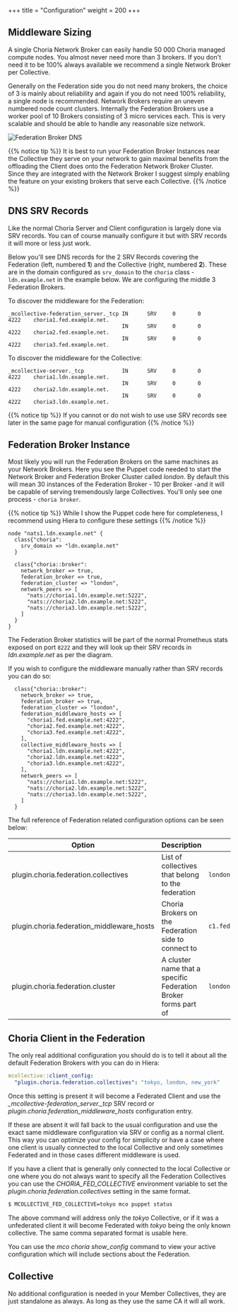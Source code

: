 +++
title = "Configuration"
weight = 200
+++

## Middleware Sizing

A single Choria Network Broker can easily handle 50 000 Choria managed compute nodes. You almost never need more than 3 brokers. If you don't need it to be 100% always available we recommend a single Network Broker per Collective.

Generally on the Federation side you do not need many brokers, the choice of 3 is mainly about reliability and again if you do not need 100% reliability, a single node is recommended.  Network Brokers require an uneven numbered node count clusters.  Internally the Federation Brokers use a worker pool of 10 Brokers consisting of 3 micro services each.  This is very scalable and should be able to handle any reasonable size network.

![Federation Broker DNS](../../federation_dns_config.png)

{{% notice tip %}}
It is best to run your Federation Broker Instances near the Collective they serve on your network to gain maximal benefits from the offloading the Client does onto the Federation Network Broker Cluster. Since they are integrated with the Network Broker I suggest simply enabling the feature on your existing brokers that serve each Collective.
{{% /notice %}}

## DNS SRV Records

Like the normal Choria Server and Client configuration is largely done via SRV records.  You can of course manually configure it but with SRV records it will more or less just work.

Below you'll see DNS records for the 2 SRV Records covering the Federation (left, numbered **1**) and the Collective (right, numbered **2**). These are in the domain configured as `srv_domain` to the `choria` class - `ldn.example.net` in the example below.  We are configuring the middle 3 Federation Brokers.

To discover the middleware for the Federation:

```dns
_mcollective-federation_server._tcp IN      SRV     0       0       4222    choria1.fed.example.net.
                                    IN      SRV     0       0       4222    choria2.fed.example.net.
                                    IN      SRV     0       0       4222    choria3.fed.example.net.
```

To discover the middleware for the Collective:

```dns
_mcollective-server._tcp            IN      SRV     0       0       4222    choria1.ldn.example.net.
                                    IN      SRV     0       0       4222    choria2.ldn.example.net.
                                    IN      SRV     0       0       4222    choria3.ldn.example.net.
```

{{% notice tip %}}
If you cannot or do not wish to use use SRV records see later in the same page for manual configuration
{{% /notice %}}

## Federation Broker Instance

Most likely you will run the Federation Brokers on the same machines as your Network Brokers. Here you see the Puppet code needed to start the Network Broker and Federation Broker Cluster called *london*. By default this will mean 30 instances of the Federation Broker - 10 per Broker -and it will be capable of serving tremendously large Collectives.  You'll only see one process - `choria broker`.

{{% notice tip %}}
While I show the Puppet code here for completeness, I recommend using Hiera to configure these settings
{{% /notice %}}

```puppet
node "nats1.ldn.example.net" {
  class{"choria":
    srv_domain => "ldn.example.net"
  }

  class{"choria::broker":
    network_broker => true,
    federation_broker => true,
    federation_cluster => "london",
    network_peers => [
      "nats://choria1.ldn.example.net:5222",
      "nats://choria2.ldn.example.net:5222",
      "nats://choria3.ldn.example.net:5222",
    ]
  }
}
```

The Federation Broker statistics will be part of the normal Prometheus stats exposed on port `8222` and they will look up their SRV records in *ldn.example.net* as per the diagram.

If you wish to configure the middleware manually rather than SRV records you can do so:

```puppet
  class{"choria::broker":
    network_broker => true,
    federation_broker => true,
    federation_cluster => "london",
    federation_middleware_hosts => [
      "choria1.fed.example.net:4222",
      "choria2.fed.example.net:4222",
      "choria3.fed.example.net:4222",
    ],
    collective_middleware_hosts => [
      "choria1.ldn.example.net:4222",
      "choria2.ldn.example.net:4222",
      "choria3.ldn.example.net:4222",
    ],
    network_peers => [
      "nats://choria1.ldn.example.net:5222",
      "nats://choria2.ldn.example.net:5222",
      "nats://choria3.ldn.example.net:5222",
    ]
  }
```

The full reference of Federation related configuration options can be seen below:

|Option|Description|Sample|
|------|-----------|------|
|plugin.choria.federation.collectives|List of collectives that belong to the federation|`london,tokyo,new_york`|
|plugin.choria.federation_middleware_hosts|Choria Brokers on the Federation side to connect to|`c1.fed.example.net:4222,c2.fed.example.net:4222`|
|plugin.choria.federation.cluster|A cluster name that a specific Federation Broker forms part of|`london`|

## Choria Client in the Federation

The only real additional configuration you should do is to tell it about all the default Federation Brokers with you can do in Hiera:

```yaml
mcollective::client_config:
  "plugin.choria.federation.collectives": "tokyo, london, new_york"
```

Once this setting is present it will become a Federated Client and use the *_mcollective-federation_server._tcp* SRV record or *plugin.choria.federation_middleware_hosts* configuration entry.

If these are absent it will fall back to the usual configuration and use the exact same middleware configuration via SRV or config as a normal client. This way you can optimize your config for simplicity or have a case where one client is usually connected to the local Collective and only sometimes Federated and in those cases different middleware is used.

If you have a client that is generally only connected to the local Collective or one where you do not always want to specify all the Federation Collectives you can use the *CHORIA_FED_COLLECTIVE* environment variable to set the *plugin.choria.federation.collectives* setting in the same format.

```bash
$ MCOLLECTIVE_FED_COLLECTIVE=tokyo mco puppet status
```

The above command will address only the *tokyo* Collective, or if it was a unfederated client it will become Federated with *tokyo* being the only known collective.  The same comma separated format is usable here.

You can use the *mco choria show_config* command to view your active configuration which will include sections about the Federation.

## Collective

No additional configuration is needed in your Member Collectives, they are just standalone as always.  As long as they use the same CA it will all work.
